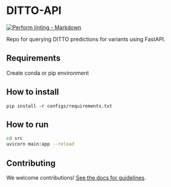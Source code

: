 # DITTO-API

<!-- markdown-link-check-disable -->
[![Perform linting -
Markdown](https://github.com/uab-cgds-worthey/cgds_repo_template/actions/workflows/linting.yml/badge.svg)](https://github.com/uab-cgds-worthey/cgds_repo_template/actions/workflows/linting.yml)
<!-- markdown-link-check-enable -->

Repo for querying DITTO predictions for variants using FastAPI.

## Requirements

Create conda or pip environment

## How to install

`pip install -r configs/requirements.txt`

## How to run

```sh
cd src
uvicorn main:app --reload
```

## Contributing

We welcome contributions! [See the docs for guidelines](./CONTRIBUTING.md).
